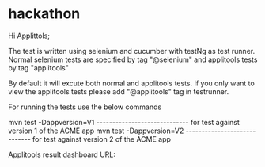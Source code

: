 # hackathon

Hi Applittols;

The test is written using selenium and cucumber with testNg as test runner.
Normal selenium tests are specified by tag "@selenium" and applitools tests by tag "applitools"

By default it will excute both normal and applitools tests.
If you only want to view the applitools tests please add "@applitools" tag in testrunner.

For running the tests use the below commands

mvn test -Dappversion=V1   ----------------------------- for test against version 1 of the ACME app
mvn test -Dappversion=V2   ----------------------------- for test against version 2 of the ACME app

Applitools result dashboard URL: 
